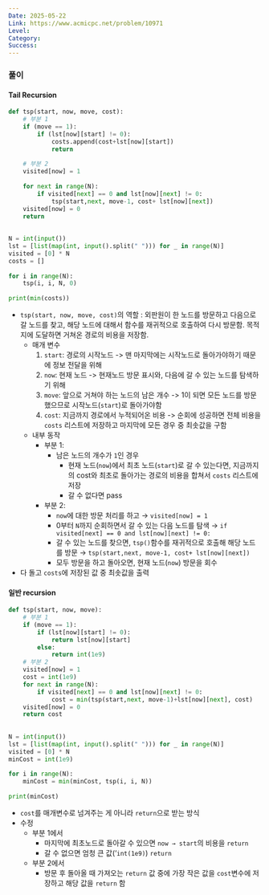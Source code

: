 ```yaml
---
Date: 2025-05-22
Link: https://www.acmicpc.net/problem/10971
Level: 
Category: 
Success:
---
```

### 풀이
#### Tail Recursion
```python
def tsp(start, now, move, cost):
	# 부분 1
    if (move == 1):  
        if (lst[now][start] != 0):  
            costs.append(cost+lst[now][start])  
            return  
	
	# 부분 2
    visited[now] = 1  
  
    for next in range(N):  
        if visited[next] == 0 and lst[now][next] != 0:  
            tsp(start,next, move-1, cost+ lst[now][next])  
    visited[now] = 0  
    return  
  
  
N = int(input())  
lst = [list(map(int, input().split(" "))) for _ in range(N)]  
visited = [0] * N  
costs = []  
  
for i in range(N):  
    tsp(i, i, N, 0)  
  
print(min(costs))
```

- `tsp(start, now, move, cost)`의 역할 : 외판원이 한 노드를 방문하고 다음으로 갈 노드를 찾고, 해당 노드에 대해서 함수를 재귀적으로 호출하여 다시 방문함. 목적지에 도달하면 거쳐온 경로의 비용을 저장함.
	- 매개 변수
		1. `start`: 경로의 시작노드 -> 맨 마지막에는 시작노드로 돌아가야하기 때문에 정보 전달을 위해 
		2. `now`: 현재 노드 -> 현재노드 방문 표시와, 다음에 갈 수 있는 노드를 탐색하기 위해
		3. `move`: 앞으로 거쳐야 하는 노드의 남은 개수 -> 1이 되면 모든 노드를 방문했으므로 시작노드(`start`)로 돌아가야함
		4. `cost`: 지금까지 경로에서 누적되어온 비용 -> 순회에 성공하면 전체 비용을 `costs` 리스트에 저장하고 마지막에 모든 경우 중 최솟값을 구함
	- 내부 동작
		- 부분 1:
			- 남은 노드의 개수가 `1`인 경우
				- 현재 노드(`now`)에서 최초 노드(`start`)로 갈 수 있는다면, 지금까지의 cost와 최초로 돌아가는 경로의 비용을 합쳐서 `costs` 리스트에 저장
				- 갈 수 없다면 pass
		- 부분 2:
			- `now`에 대한 방문 처리를 하고 → `visited[now] = 1`
			- 0부터 `N`까지 순회하면서 갈 수 있는 다음 노드를 탐색
			  → `if visited[next] == 0 and lst[now][next] != 0:  `
			- 갈 수 있는 노드를 찾으면, `tsp()`함수를 재귀적으로 호출해 해당 노드를 방문
			  → `tsp(start,next, move-1, cost+ lst[now][next])`
			- 모두 방문을 하고 돌아오면, 현재 노드(`now`) 방문을 회수
- 다 돌고 `costs`에 저장된 값 중 최솟값을 출력

#### 일반 recursion
```python
def tsp(start, now, move):  
	# 부분 1
    if (move == 1):  
        if (lst[now][start] != 0):  
            return lst[now][start]  
        else:  
            return int(1e9)  
	# 부분 2
    visited[now] = 1  
    cost = int(1e9)  
    for next in range(N):  
        if visited[next] == 0 and lst[now][next] != 0:  
            cost = min(tsp(start,next, move-1)+lst[now][next], cost)  
    visited[now] = 0  
    return cost  
  
  
N = int(input())  
lst = [list(map(int, input().split(" "))) for _ in range(N)]  
visited = [0] * N  
minCost = int(1e9)  
  
for i in range(N):  
    minCost = min(minCost, tsp(i, i, N))  
  
print(minCost)
```
- `cost`를 매개변수로 넘겨주는 게 아니라 `return`으로 받는 방식
- 수정
	- 부분 1에서
		- 마지막에 최초노드로 돌아갈 수 있으면 `now → start`의 비용을 `return`
		- 갈 수 없으면 엄청 큰 값(‘`int(1e9)`) `return`
	- 부분 2에서
		- 방문 후 돌아올 때 가져오는 `return` 값 중에 가장 작은 값을 `cost`변수에 저장하고 해당 값을 `return` 함